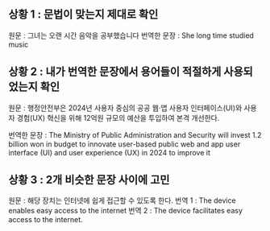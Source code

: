 

## 상황 1 : 문법이 맞는지 제대로 확인


원문 : 그녀는 오랜 시간 음악을 공부했습니다 
번역한 문장 : She long time studied music





## 상황 2 : 내가 번역한 문장에서 용어들이 적절하게 사용되었는지 확인

원문 : 행정안전부은 2024년 사용자 중심의 공공 웹·앱 사용자 인터페이스(UI)와 사용자 경험(UX) 혁신을 위해 12억원 규모의 예산을 투입하여 본격 개선한다.

번역한 문장 : The Ministry of Public Administration and Security will invest 1.2 billion won in budget to innovate user-based public web and app user interface (UI) and user experience (UX) in 2024 to improve it




## 상황 3 : 2개 비슷한 문장 사이에 고민


원문 : 해당 장치는 인터넷에 쉽게 접근할 수 있도록 한다.
번역 1 : The device enables easy access to the internet
번역 2 : The device facilitates easy access to the internet.
